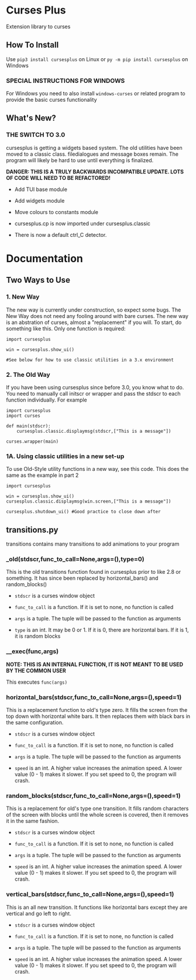 # Curses Plus
Extension library to curses

## How To Install
Use ```pip3 install cursesplus```
on Linux or ```py -m pip install cursesplus```
on Windows

### SPECIAL INSTRUCTIONS FOR WINDOWS

For Windows you need to also install ```windows-curses``` or related program
to provide the basic curses functionality

## What's New?

### THE SWITCH TO 3.0

cursesplus is getting a widgets based system. The old utilities have been moved to a classic class. filedialogues and message boxes remain. The program will likely be hard to use until everything is finalized.

**DANGER: THIS IS A TRULY BACKWARDS INCOMPATIBLE UPDATE. LOTS OF CODE WILL NEED TO BE REFACTORED!**

- Add TUI base module

- Add widgets module

- Move colours to constants module

- cursesplus.cp is now imported under cursesplus.classic

- There is now a default ctrl_C detector. 

# Documentation

## Two Ways to Use

### 1. New Way

The new way is currently under construction, so expect some bugs. The New Way does not need any fooling around with bare curses. The new way is an abstration of curses, almost a "replacement" if you will. To start, do something like this. Only one function is required:

```
import cursesplus

win = cursesplus.show_ui()

#See below for how to use classic utilities in a 3.x environment
```

### 2. The Old Way

If you have been using cursesplus since before 3.0, you know what to do. You need to manually call initscr or wrapper and pass the stdscr to each function individually. For example
```
import cursesplus
import curses

def main(stdscr):
    cursesplus.classic.displaymsg(stdscr,["This is a message"])

curses.wrapper(main)
```

### 1A. Using classic utilities in a new set-up

To use Old-Style utility functions in a new way, see this code. This does the same as the example in part 2
```
import cursesplus

win = cursesplus.show_ui()
cursesplus.classic.displaymsg(win.screen,["This is a message"])

cursesplus.shutdown_ui() #Good practice to close down after
```

## transitions.py

transitions contains many transitions to add animations to your program

### _old(stdscr,func_to_call=None,args=(),type=0)

This is the old transitions function found in cursesplus prior to like 2.8 or something. It has since been replaced by horizontal_bars() and random_blocks()

- `stdscr` is a curses window object

- `func_to_call` is a function. If it is set to none, no function is called

- `args` is a tuple. The tuple will be passed to the function as arguments

- `type` is an int. It may be 0 or 1. If it is 0, there are horizontal bars. If it is 1, it is random blocks

### __exec(func,args)

**NOTE: THIS IS AN INTERNAL FUNCTION, IT IS NOT MEANT TO BE USED BY THE COMMON USER**

This executes `func(args)`

### horizontal_bars(stdscr,func_to_call=None,args=(),speed=1)

This is a replacement function to old's type zero. It fills the screen from the top down with horizontal white bars. It then replaces them with black bars in the same configuration.

- `stdscr` is a curses window object

- `func_to_call` is a function. If it is set to none, no function is called

- `args` is a tuple. The tuple will be passed to the function as arguments

- `speed` is an int. A higher value increases the animation speed. A lower value (0 - 1) makes it slower. If you set speed to 0, the program will crash.

### random_blocks(stdscr,func_to_call=None,args=(),speed=1)

This is a replacement for old's type one transition. It fills random characters of the screen with blocks until the whole screen is covered, then it removes it in the same fashion.

- `stdscr` is a curses window object

- `func_to_call` is a function. If it is set to none, no function is called

- `args` is a tuple. The tuple will be passed to the function as arguments

- `speed` is an int. A higher value increases the animation speed. A lower value (0 - 1) makes it slower. If you set speed to 0, the program will crash.

### vertical_bars(stdscr,func_to_call=None,args=(),speed=1)

This is an all new transition. It functions like horizontal bars except they are vertical and go left to right.

- `stdscr` is a curses window object

- `func_to_call` is a function. If it is set to none, no function is called

- `args` is a tuple. The tuple will be passed to the function as arguments

- `speed` is an int. A higher value increases the animation speed. A lower value (0 - 1) makes it slower. If you set speed to 0, the program will crash.
